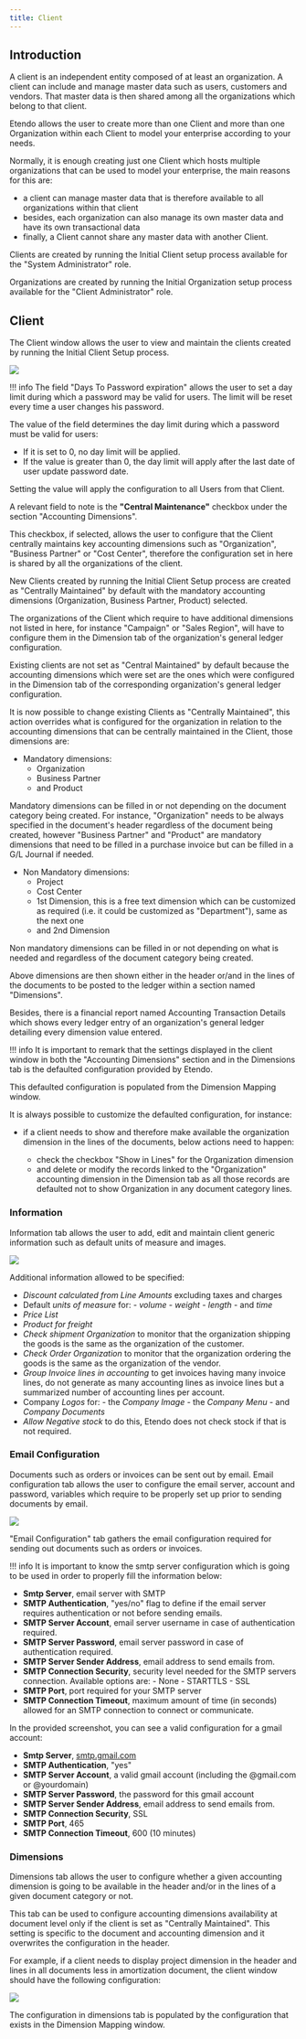 ```yaml
---
title: Client
---
```


## Introduction

A client is an independent entity composed of at least an organization. A client can include and manage master data such as users, customers and vendors. That master data is then shared among all the organizations which belong to that client.

Etendo allows the user to create more than one Client and more than one Organization within each Client to model your enterprise according to your needs.

Normally, it is enough creating just one Client which hosts multiple organizations that can be used to model your enterprise, the main reasons for this are:

- a client can manage master data that is therefore available to all organizations within that client
- besides, each organization can also manage its own master data and have its own transactional data
- finally, a Client cannot share any master data with another Client.

Clients are created by running the Initial Client setup process available for the "System Administrator" role.

Organizations are created by running the Initial Organization setup process available for the "Client Administrator" role.

## Client

The Client window allows the user to view and maintain the clients created by running the Initial Client Setup process.

![](/assets/drive/wMk7KssPzOXZVKhjV7qnWPlXL7Jxp4k-0URRQOskHEzl8S2Bm-YYnS9alftc1syx4nGMulhABjv_qKTWCD8QksvoikpfUN0DQCMBGXnTR-SKMjk2Ic7tMe5M7CZaE-yz5FCMtuXB.png)

!!! info
    The field "Days To Password expiration" allows the user to set a day limit during which a password may be valid for users. The limit will be reset every time a user changes his password.

The value of the field determines the day limit during which a password must be valid for users:

- If it is set to 0, no day limit will be applied.
- If the value is greater than 0, the day limit will apply after the last date of user update password date.

Setting the value will apply the configuration to all Users from that Client.

A relevant field to note is the **"Central Maintenance"** checkbox under the section "Accounting Dimensions".

This checkbox, if selected, allows the user to configure that the Client centrally maintains key accounting dimensions such as "Organization", "Business Partner" or "Cost Center", therefore the configuration set in here is shared by all the organizations of the client.

New Clients created by running the Initial Client Setup process are created as "Centrally Maintained" by default with the mandatory accounting dimensions (Organization, Business Partner, Product) selected.

The organizations of the Client which require to have additional dimensions not listed in here, for instance "Campaign" or "Sales Region", will have to configure them in the Dimension tab of the organization's general ledger configuration.

Existing clients are not set as "Central Maintained" by default because the accounting dimensions which were set are the ones which were configured in the Dimension tab of the corresponding organization's general ledger configuration.

It is now possible to change existing Clients as "Centrally Maintained", this action overrides what is configured for the organization in relation to the accounting dimensions that can be centrally maintained in the Client, those dimensions are:

- Mandatory dimensions:
  - Organization
  - Business Partner
  - and Product

Mandatory dimensions can be filled in or not depending on the document category being created. For instance, "Organization" needs to be always specified in the document's header regardless of the document being created, however "Business Partner" and "Product" are mandatory dimensions that need to be filled in a purchase invoice but can be filled in a G/L Journal if needed.

- Non Mandatory dimensions:
  - Project
  - Cost Center
  - 1st Dimension, this is a free text dimension which can be customized as required (i.e. it could be customized as "Department"), same as the next one
  - and 2nd Dimension

Non mandatory dimensions can be filled in or not depending on what is needed and regardless of the document category being created.

Above dimensions are then shown either in the header or/and in the lines of the documents to be posted to the ledger within a section named "Dimensions".

Besides, there is a financial report named Accounting Transaction Details which shows every ledger entry of an organization's general ledger detailing every dimension value entered.

!!! info
    It is important to remark that the settings displayed in the client window in both the "Accounting Dimensions" section and in the Dimensions tab is the defaulted configuration provided by Etendo.

This defaulted configuration is populated from the Dimension Mapping window.

It is always possible to customize the defaulted configuration, for instance:

- if a client needs to show and therefore make available the organization dimension in the lines of the documents, below actions need to happen:

    - check the checkbox "Show in Lines" for the Organization dimension
    - and delete or modify the records linked to the "Organization" accounting dimension in the Dimension tab as all those records are defaulted not to show Organization in any document category lines.

### Information

Information tab allows the user to add, edit and maintain client generic information such as default units of measure and images.

![](/assets/drive/xj_ATfvJhEVYxSBgsLALNk4ZzrjF9oF5bONVGhnh_MFd676cYAJ-y_SPwBYm8QRYOZeFR7Vl1JakOWLL7-6FmeWEASYdUDRk_e672LxTfNp7z-hc9dred0Imhz4zKW8kuv-FA_1Q.png)

Additional information allowed to be specified:

- _Discount calculated from Line Amounts_ excluding taxes and charges
- Default _units of measure_ for:
      - _volume_
      - _weight_
      - _length_
      - and _time_
- _Price List_
- _Product for freight_
- _Check shipment Organization_ to monitor that the organization shipping the goods is the same as the organization of the customer.
- _Check Order Organization_ to monitor that the organization ordering the goods is the same as the organization of the vendor.
- _Group Invoice lines in accounting_ to get invoices having many invoice lines, do not generate as many accounting lines as invoice lines but a summarized number of accounting lines per account.
- Company _Logos_ for:
      - the _Company Image_
      - the _Company Menu_
      - and _Company Documents_
- _Allow Negative stock_ to do this, Etendo does not check stock if that is not required.

### Email Configuration

Documents such as orders or invoices can be sent out by email. Email configuration tab allows the user to configure the email server, account and password, variables which require to be properly set up prior to sending documents by email.

![](/assets/drive/39VWRTt1ZP4Xnxtq9P8nnTWYiFGuxRrPtT_D6sOzAaefl61XCFVGf8My_6SP0a1sODWMVaXB2Lrz3am4UOlKoblc1V8ubFZlQwD679lQjDUYzK-ET3pdoLDP2pekKPTNzZw55-Ma.png)

"Email Configuration" tab gathers the email configuration required for sending out documents such as orders or invoices.

!!! info
    It is important to know the smtp server configuration which is going to be used in order to properly fill the information below:

- **Smtp Server**, email server with SMTP
- **SMTP Authentication**, "yes/no" flag to define if the email server requires authentication or not before sending emails.
- **SMTP Server Account**, email server username in case of authentication required.
- **SMTP Server Password**, email server password in case of authentication required.
- **SMTP Server Sender Address**, email address to send emails from.
- **SMTP Connection Security**, security level needed for the SMTP servers connection. Available options are:
      - None
      - STARTTLS
      - SSL
- **SMTP Port**, port required for your SMTP server
- **SMTP Connection Timeout**, maximum amount of time (in seconds) allowed for an SMTP connection to connect or communicate.

In the provided screenshot, you can see a valid configuration for a gmail account:

- **Smtp Server**, [smtp.gmail.com](http://smtp.gmail.com)
- **SMTP Authentication**, "yes"
- **SMTP Server Account**, a valid gmail account (including the @gmail.com or @yourdomain)
- **SMTP Server Password**, the password for this gmail account
- **SMTP Server Sender Address**, email address to send emails from.
- **SMTP Connection Security**, SSL
- **SMTP Port**, 465
- **SMTP Connection Timeout**, 600 (10 minutes)

### Dimensions

Dimensions tab allows the user to configure whether a given accounting dimension is going to be available in the header and/or in the lines of a given document category or not.

This tab can be used to configure accounting dimensions availability at document level only if the client is set as "Centrally Maintained". This setting is specific to the document and accounting dimension and it overwrites the configuration in the header.

For example, if a client needs to display project dimension in the header and lines in all documents less in amortization document, the client window should have the following configuration:

![](/assets/drive/Z99sk_o2Vu9v8vGHzhGXw0tmp5rkwyxGAKUAdt-1-ve8kenhAGjDhIvu3Ixf8rRRk4pc5hoN8msS1KUk5WTs0z0JUd4D8LxV1ItpgEEXu2OActIg73-ikeOb9k7mKGTi1btTJety.png)

The configuration in dimensions tab is populated by the configuration that exists in the Dimension Mapping window.